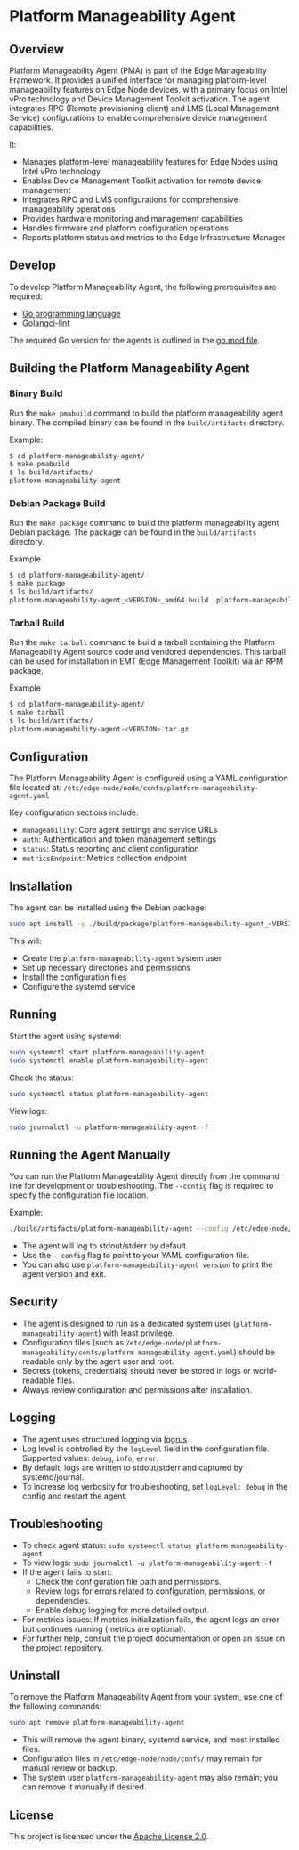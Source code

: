 <!---
  SPDX-FileCopyrightText: (C) 2025 Intel Corporation
  SPDX-License-Identifier: Apache-2.0
-->
# Platform Manageability Agent

## Overview

Platform Manageability Agent (PMA) is part of the Edge Manageability Framework. It provides a unified interface for managing platform-level manageability features on Edge Node devices, with a primary focus on Intel vPro technology and Device Management Toolkit activation. The agent integrates RPC (Remote provisioning client) and LMS (Local Management Service) configurations to enable comprehensive device management capabilities.

It:

- Manages platform-level manageability features for Edge Nodes using Intel vPro technology
- Enables Device Management Toolkit activation for remote device management
- Integrates RPC and LMS configurations for comprehensive manageability operations
- Provides hardware monitoring and management capabilities
- Handles firmware and platform configuration operations
- Reports platform status and metrics to the Edge Infrastructure Manager

## Develop

To develop Platform Manageability Agent, the following prerequisites are required:

- [Go programming language](https://go.dev)
- [Golangci-lint](https://github.com/golangci/golangci-lint)

The required Go version for the agents is outlined in the [go.mod file](https://github.com/open-edge-platform/edge-node-agents/blob/main/platform-manageability-agent/go.mod).

## Building the Platform Manageability Agent

### Binary Build

Run the `make pmabuild` command to build the platform manageability agent binary. The compiled binary can be found in the `build/artifacts` directory.

Example:

```bash
$ cd platform-manageability-agent/
$ make pmabuild
$ ls build/artifacts/
platform-manageability-agent
```

### Debian Package Build

Run the `make package` command to build the platform manageability agent Debian package. The package can be found in the `build/artifacts` directory.

Example

```bash
$ cd platform-manageability-agent/
$ make package
$ ls build/artifacts/
platform-manageability-agent_<VERSION>_amd64.build  platform-manageability-agent_<VERSION>_amd64.buildinfo  platform-manageability-agent_<VERSION>_amd64.changes  platform-manageability-agent_<VERSION>_amd64.deb  package
```

### Tarball Build

Run the `make tarball` command to build a tarball containing the Platform Manageability Agent source code and vendored dependencies. This tarball can be used for installation in EMT (Edge Management Toolkit) via an RPM package.

Example

```bash
$ cd platform-manageability-agent/
$ make tarball
$ ls build/artifacts/
platform-manageability-agent-<VERSION>.tar.gz
```

## Configuration

The Platform Manageability Agent is configured using a YAML configuration file located at:
`/etc/edge-node/node/confs/platform-manageability-agent.yaml`

Key configuration sections include:

- `manageability`: Core agent settings and service URLs
- `auth`: Authentication and token management settings  
- `status`: Status reporting and client configuration
- `metricsEndpoint`: Metrics collection endpoint

## Installation

The agent can be installed using the Debian package:

```bash
sudo apt install -y ./build/package/platform-manageability-agent_<VERSION>_amd64.deb
```

This will:

- Create the `platform-manageability-agent` system user
- Set up necessary directories and permissions
- Install the configuration files
- Configure the systemd service

## Running

Start the agent using systemd:

```bash
sudo systemctl start platform-manageability-agent
sudo systemctl enable platform-manageability-agent
```

Check the status:

```bash
sudo systemctl status platform-manageability-agent
```

View logs:

```bash
sudo journalctl -u platform-manageability-agent -f
```

## Running the Agent Manually

You can run the Platform Manageability Agent directly from the command line for development or troubleshooting. The `--config` flag is required to specify the configuration file location.

Example:

```bash
./build/artifacts/platform-manageability-agent --config /etc/edge-node/node/confs/platform-manageability-agent.yaml
```

- The agent will log to stdout/stderr by default.
- Use the `--config` flag to point to your YAML configuration file.
- You can also use `platform-manageability-agent version` to print the agent version and exit.

## Security

- The agent is designed to run as a dedicated system user (`platform-manageability-agent`) with least privilege.
- Configuration files (such as `/etc/edge-node/platform-manageability/confs/platform-manageability-agent.yaml`) should be readable only by the agent user and root.
- Secrets (tokens, credentials) should never be stored in logs or world-readable files.
- Always review configuration and permissions after installation.

## Logging

- The agent uses structured logging via [logrus](https://github.com/sirupsen/logrus).
- Log level is controlled by the `logLevel` field in the configuration file. Supported values: `debug`, `info`, `error`.
- By default, logs are written to stdout/stderr and captured by systemd/journal.
- To increase log verbosity for troubleshooting, set `logLevel: debug` in the config and restart the agent.

## Troubleshooting

- To check agent status: `sudo systemctl status platform-manageability-agent`
- To view logs: `sudo journalctl -u platform-manageability-agent -f`
- If the agent fails to start:
  - Check the configuration file path and permissions.
  - Review logs for errors related to configuration, permissions, or dependencies.
  - Enable debug logging for more detailed output.
- For metrics issues: If metrics initialization fails, the agent logs an error but continues running (metrics are optional).
- For further help, consult the project documentation or open an issue on the project repository.

## Uninstall

To remove the Platform Manageability Agent from your system, use one of the following commands:

```bash
sudo apt remove platform-manageability-agent
```

- This will remove the agent binary, systemd service, and most installed files.
- Configuration files in `/etc/edge-node/node/confs/` may remain for manual review or backup.
- The system user `platform-manageability-agent` may also remain; you can remove it manually if desired.

## License

This project is licensed under the [Apache License 2.0](https://www.apache.org/licenses/LICENSE-2.0).

